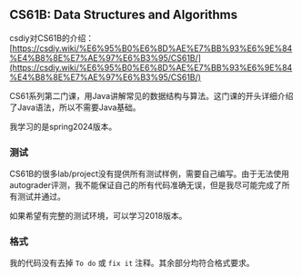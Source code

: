 ## CS61B: Data Structures and Algorithms

csdiy对CS61B的介绍：  [https://csdiy.wiki/%E6%95%B0%E6%8D%AE%E7%BB%93%E6%9E%84%E4%B8%8E%E7%AE%97%E6%B3%95/CS61B/](https://csdiy.wiki/%E6%95%B0%E6%8D%AE%E7%BB%93%E6%9E%84%E4%B8%8E%E7%AE%97%E6%B3%95/CS61B/)  

CS61系列第二门课，用Java讲解常见的数据结构与算法。这门课的开头详细介绍了Java语法，所以不需要Java基础。  

我学习的是spring2024版本。  

### 测试

CS61B的很多lab/project没有提供所有测试样例，需要自己编写。由于无法使用autograder评测，我不能保证自己的所有代码准确无误，但是我尽可能完成了所有测试并通过。  

如果希望有完整的测试环境，可以学习2018版本。  

### 格式

我的代码没有去掉 ``To do`` 或 ``fix it`` 注释。其余部分均符合格式要求。  
